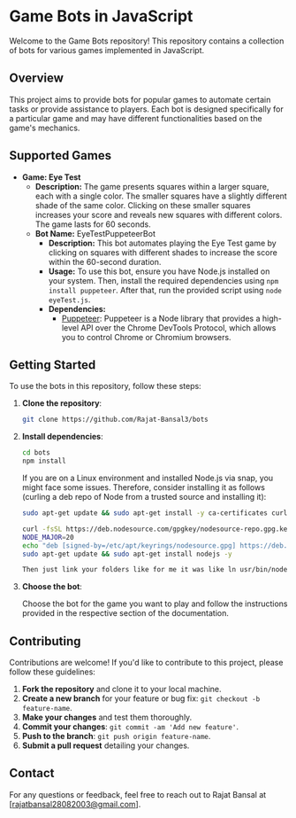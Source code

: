 # Game Bots in JavaScript

Welcome to the Game Bots repository! This repository contains a collection of bots for various games implemented in JavaScript.

## Overview

This project aims to provide bots for popular games to automate certain tasks or provide assistance to players. Each bot is designed specifically for a particular game and may have different functionalities based on the game's mechanics.

## Supported Games

- **Game: Eye Test**
  - **Description:** The game presents squares within a larger square, each with a single color. The smaller squares have a slightly different shade of the same color. Clicking on these smaller squares increases your score and reveals new squares with different colors. The game lasts for 60 seconds.
  - **Bot Name:** EyeTestPuppeteerBot
    - **Description:** This bot automates playing the Eye Test game by clicking on squares with different shades to increase the score within the 60-second duration.
    - **Usage:** To use this bot, ensure you have Node.js installed on your system. Then, install the required dependencies using `npm install puppeteer`. After that, run the provided script using `node eyeTest.js`.
    - **Dependencies:**
      - [Puppeteer](https://github.com/puppeteer/puppeteer): Puppeteer is a Node library that provides a high-level API over the Chrome DevTools Protocol, which allows you to control Chrome or Chromium browsers.

## Getting Started

To use the bots in this repository, follow these steps:

1. **Clone the repository**:

    ```bash
    git clone https://github.com/Rajat-Bansal3/bots
    ```

2. **Install dependencies**:

    ```bash
    cd bots
    npm install
    ```

    If you are on a Linux environment and installed Node.js via snap, you might face some issues. Therefore, consider installing it as follows (curling a deb repo of Node from a trusted source and installing it):

    ```bash
    sudo apt-get update && sudo apt-get install -y ca-certificates curl gnupg

    curl -fsSL https://deb.nodesource.com/gpgkey/nodesource-repo.gpg.key | sudo gpg --dearmor -o /etc/apt/keyrings/nodesource.gpg
    NODE_MAJOR=20
    echo "deb [signed-by=/etc/apt/keyrings/nodesource.gpg] https://deb.nodesource.com/node$NODE_MAJOR.x nodistro main" | sudo tee /etc/apt/sources.list.d/nodesource.list
    sudo apt-get update && sudo apt-get install nodejs -y

    Then just link your folders like for me it was like ln usr/bin/node /snap/bin/node
    ```

3. **Choose the bot**:

    Choose the bot for the game you want to play and follow the instructions provided in the respective section of the documentation.

## Contributing

Contributions are welcome! If you'd like to contribute to this project, please follow these guidelines:

1. **Fork the repository** and clone it to your local machine.
2. **Create a new branch** for your feature or bug fix: `git checkout -b feature-name`.
3. **Make your changes** and test them thoroughly.
4. **Commit your changes**: `git commit -am 'Add new feature'`.
5. **Push to the branch**: `git push origin feature-name`.
6. **Submit a pull request** detailing your changes.


## Contact

For any questions or feedback, feel free to reach out to Rajat Bansal at [rajatbansal28082003@gmail.com].
